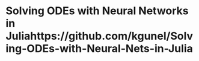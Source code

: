 # Solving ODEs with Neural Networks in Juliahttps://github.com/kgunel/Solving-ODEs-with-Neural-Nets-in-Julia
